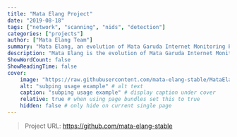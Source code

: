 ```yaml
---
title: "Mata Elang Project"
date: "2019-08-18"
tags: ["network", "scanning", "nids", "detection"]
categories: ["projects"]
author: ["Mata Elang Team"]
summary: "Mata Elang, an evolution of Mata Garuda Internet Monitoring Project, began in 2018 at [PENS](https://pens.ac.id). Now a collaborative effort with JICA, Universitas Indonesia, and BPPT, it aims to advance Indonesia's internet monitoring capabilities."
description: "Mata Elang is the evolution of Mata Garuda Internet Monitoring Project for Indonesia. This project was initialized as private repository in 2018 by LabJarkomC307 - [PENS](https://pens.ac.id). Currently, Mata Elang become one of collaboration research between JICA, PENS, Universitas Indonesia and BPPT."
ShowWordCount: false
ShowReadingTime: false
cover:
    image: "https://raw.githubusercontent.com/mata-elang-stable/MataElang-Platform/master/assets/images/image2.png"
    alt: "subping usage example" # alt text
    caption: "subping usage example" # display caption under cover
    relative: true # when using page bundles set this to true
    hidden: false # only hide on current single page
---
```


> Project URL: https://github.com/mata-elang-stable
